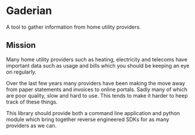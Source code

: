 # Gaderian

A tool to gather information from home utility providers. 

## Mission

Many home utility providers such as heating, electricity and telecoms have important data such as usage and bills which you should be keeping an eye on regularly.

Over the last few years many providers have been making the move away from paper statements and invoices to online portals. Sadly many of which are poor quality, slow and hard to use. This tends to make it harder to heep track of these things.

This library should provide both a command line application and python module which bring together reverse engineered SDKs for as many providers as we can.
